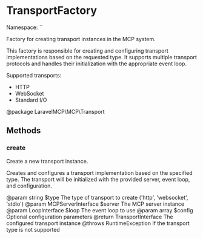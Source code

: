 # TransportFactory

Namespace: ``

Factory for creating transport instances in the MCP system.

This factory is responsible for creating and configuring transport
implementations based on the requested type. It supports multiple
transport protocols and handles their initialization with the
appropriate event loop.

Supported transports:
- HTTP
- WebSocket
- Standard I/O

@package LaravelMCP\MCP\Transport

## Methods

### create

Create a new transport instance.

Creates and configures a transport implementation based on the
specified type. The transport will be initialized with the
provided server, event loop, and configuration.

@param string $type The type of transport to create ('http', 'websocket', 'stdio')
@param MCPServerInterface $server The MCP server instance
@param LoopInterface $loop The event loop to use
@param array $config Optional configuration parameters
@return TransportInterface The configured transport instance
@throws RuntimeException If the transport type is not supported

